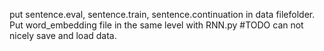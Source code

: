 put sentence.eval, sentence.train, sentence.continuation in data filefolder. Put word_embedding file in the same level with RNN.py
#TODO
can not nicely save and load data.


